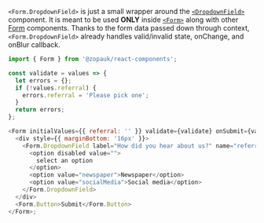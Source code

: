 `<Form.DropdownField>` is just a small wrapper around the [`<DropdownField>`](#/Components/Molecules/DropdownField) component. It is meant to be used **ONLY** inside [`<Form>`](#/Organisms/Form/Form) along with other [Form](#/Organisms/Form) components. Thanks to the form data passed down through context, `<Form.DropdownField>` already handles valid/invalid state, onChange, and onBlur callback.

```js
import { Form } from '@zopauk/react-components';

const validate = values => {
  let errors = {};
  if (!values.referral) {
    errors.referral = 'Please pick one';
  }
  return errors;
};

<Form initialValues={{ referral: '' }} validate={validate} onSubmit={values => alert(JSON.stringify(values))}>
  <div style={{ marginBottom: '16px' }}>
    <Form.DropdownField label="How did you hear about us?" name="referral">
      <option disabled value="">
        select an option
      </option>
      <option value="newspaper">Newspaper</option>
      <option value="socialMedia">Social media</option>
    </Form.DropdownField>
  </div>
  <Form.Button>Submit</Form.Button>
</Form>;
```
